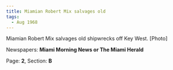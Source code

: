 ```yaml
---  
title: Miamian Robert Mix salvages old  
tags:  
  - Aug 1968  
---  
```

  
Miamian Robert Mix salvages old shipwrecks off Key West. [Photo]  
  
Newspapers: **Miami Morning News or The Miami Herald**  
  
Page: **2**, Section: **B** 

